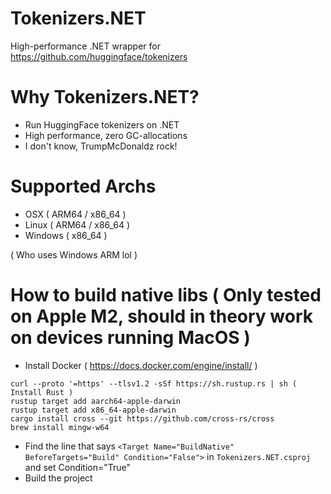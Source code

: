 # Tokenizers.NET

High-performance .NET wrapper for https://github.com/huggingface/tokenizers

# Why Tokenizers.NET?

- Run HuggingFace tokenizers on .NET
- High performance, zero GC-allocations
- I don't know, TrumpMcDonaldz rock!

# Supported Archs

- OSX ( ARM64 / x86_64 )
- Linux ( ARM64 / x86_64 )
- Windows ( x86_64 )

( Who uses Windows ARM lol )

# How to build native libs ( Only tested on Apple M2, should in theory work on devices running MacOS )

- Install Docker ( https://docs.docker.com/engine/install/ )

```
curl --proto '=https' --tlsv1.2 -sSf https://sh.rustup.rs | sh ( Install Rust )
rustup target add aarch64-apple-darwin
rustup target add x86_64-apple-darwin
cargo install cross --git https://github.com/cross-rs/cross
brew install mingw-w64
```

- Find the line that says `<Target Name="BuildNative" BeforeTargets="Build" Condition="False">` in `Tokenizers.NET.csproj` and set Condition="True"
- Build the project
